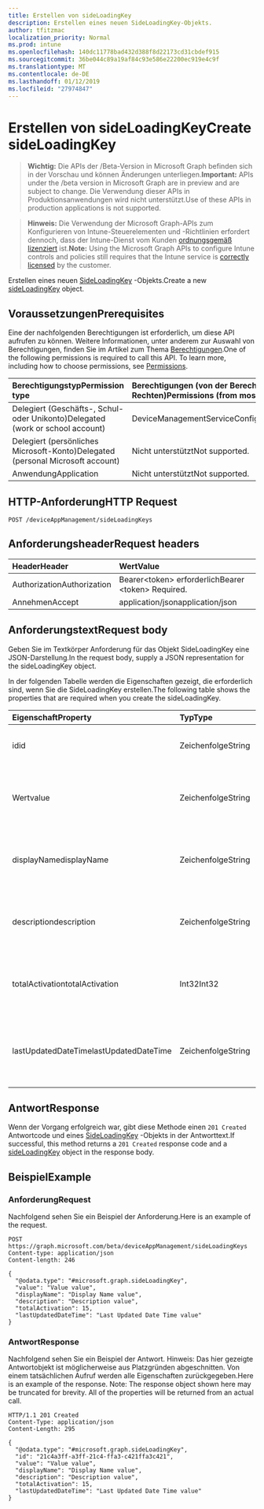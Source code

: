 ```yaml
---
title: Erstellen von sideLoadingKey
description: Erstellen eines neuen SideLoadingKey-Objekts.
author: tfitzmac
localization_priority: Normal
ms.prod: intune
ms.openlocfilehash: 140dc11778bad432d388f8d22173cd31cbdef915
ms.sourcegitcommit: 36be044c89a19af84c93e586e22200ec919e4c9f
ms.translationtype: MT
ms.contentlocale: de-DE
ms.lasthandoff: 01/12/2019
ms.locfileid: "27974847"
---
```

# <a name="create-sideloadingkey"></a><span data-ttu-id="b166f-103">Erstellen von sideLoadingKey</span><span class="sxs-lookup"><span data-stu-id="b166f-103">Create sideLoadingKey</span></span>

> <span data-ttu-id="b166f-104">**Wichtig:** Die APIs der /Beta-Version in Microsoft Graph befinden sich in der Vorschau und können Änderungen unterliegen.</span><span class="sxs-lookup"><span data-stu-id="b166f-104">**Important:** APIs under the /beta version in Microsoft Graph are in preview and are subject to change.</span></span> <span data-ttu-id="b166f-105">Die Verwendung dieser APIs in Produktionsanwendungen wird nicht unterstützt.</span><span class="sxs-lookup"><span data-stu-id="b166f-105">Use of these APIs in production applications is not supported.</span></span>

> <span data-ttu-id="b166f-106">**Hinweis:** Die Verwendung der Microsoft Graph-APIs zum Konfigurieren von Intune-Steuerelementen und -Richtlinien erfordert dennoch, dass der Intune-Dienst vom Kunden [ordnungsgemäß lizenziert](https://go.microsoft.com/fwlink/?linkid=839381) ist.</span><span class="sxs-lookup"><span data-stu-id="b166f-106">**Note:** Using the Microsoft Graph APIs to configure Intune controls and policies still requires that the Intune service is [correctly licensed](https://go.microsoft.com/fwlink/?linkid=839381) by the customer.</span></span>

<span data-ttu-id="b166f-107">Erstellen eines neuen [SideLoadingKey](../resources/intune-onboarding-sideloadingkey.md) -Objekts.</span><span class="sxs-lookup"><span data-stu-id="b166f-107">Create a new [sideLoadingKey](../resources/intune-onboarding-sideloadingkey.md) object.</span></span>
## <a name="prerequisites"></a><span data-ttu-id="b166f-108">Voraussetzungen</span><span class="sxs-lookup"><span data-stu-id="b166f-108">Prerequisites</span></span>
<span data-ttu-id="b166f-p102">Eine der nachfolgenden Berechtigungen ist erforderlich, um diese API aufrufen zu können. Weitere Informationen, unter anderem zur Auswahl von Berechtigungen, finden Sie im Artikel zum Thema [Berechtigungen](/graph/permissions-reference).</span><span class="sxs-lookup"><span data-stu-id="b166f-p102">One of the following permissions is required to call this API. To learn more, including how to choose permissions, see [Permissions](/graph/permissions-reference).</span></span>

|<span data-ttu-id="b166f-111">Berechtigungstyp</span><span class="sxs-lookup"><span data-stu-id="b166f-111">Permission type</span></span>|<span data-ttu-id="b166f-112">Berechtigungen (von der Berechtigung mit den meisten Rechten zu der mit den wenigsten Rechten)</span><span class="sxs-lookup"><span data-stu-id="b166f-112">Permissions (from most to least privileged)</span></span>|
|:---|:---|
|<span data-ttu-id="b166f-113">Delegiert (Geschäfts-, Schul- oder Unikonto)</span><span class="sxs-lookup"><span data-stu-id="b166f-113">Delegated (work or school account)</span></span>|<span data-ttu-id="b166f-114">DeviceManagementServiceConfig.ReadWrite.All</span><span class="sxs-lookup"><span data-stu-id="b166f-114">DeviceManagementServiceConfig.ReadWrite.All</span></span>|
|<span data-ttu-id="b166f-115">Delegiert (persönliches Microsoft-Konto)</span><span class="sxs-lookup"><span data-stu-id="b166f-115">Delegated (personal Microsoft account)</span></span>|<span data-ttu-id="b166f-116">Nicht unterstützt</span><span class="sxs-lookup"><span data-stu-id="b166f-116">Not supported.</span></span>|
|<span data-ttu-id="b166f-117">Anwendung</span><span class="sxs-lookup"><span data-stu-id="b166f-117">Application</span></span>|<span data-ttu-id="b166f-118">Nicht unterstützt</span><span class="sxs-lookup"><span data-stu-id="b166f-118">Not supported.</span></span>|

## <a name="http-request"></a><span data-ttu-id="b166f-119">HTTP-Anforderung</span><span class="sxs-lookup"><span data-stu-id="b166f-119">HTTP Request</span></span>
<!-- {
  "blockType": "ignored"
}
-->
``` http
POST /deviceAppManagement/sideLoadingKeys
```

## <a name="request-headers"></a><span data-ttu-id="b166f-120">Anforderungsheader</span><span class="sxs-lookup"><span data-stu-id="b166f-120">Request headers</span></span>
|<span data-ttu-id="b166f-121">Header</span><span class="sxs-lookup"><span data-stu-id="b166f-121">Header</span></span>|<span data-ttu-id="b166f-122">Wert</span><span class="sxs-lookup"><span data-stu-id="b166f-122">Value</span></span>|
|:---|:---|
|<span data-ttu-id="b166f-123">Authorization</span><span class="sxs-lookup"><span data-stu-id="b166f-123">Authorization</span></span>|<span data-ttu-id="b166f-124">Bearer&lt;token&gt; erforderlich</span><span class="sxs-lookup"><span data-stu-id="b166f-124">Bearer &lt;token&gt; Required.</span></span>|
|<span data-ttu-id="b166f-125">Annehmen</span><span class="sxs-lookup"><span data-stu-id="b166f-125">Accept</span></span>|<span data-ttu-id="b166f-126">application/json</span><span class="sxs-lookup"><span data-stu-id="b166f-126">application/json</span></span>|

## <a name="request-body"></a><span data-ttu-id="b166f-127">Anforderungstext</span><span class="sxs-lookup"><span data-stu-id="b166f-127">Request body</span></span>
<span data-ttu-id="b166f-128">Geben Sie im Textkörper Anforderung für das Objekt SideLoadingKey eine JSON-Darstellung.</span><span class="sxs-lookup"><span data-stu-id="b166f-128">In the request body, supply a JSON representation for the sideLoadingKey object.</span></span>

<span data-ttu-id="b166f-129">In der folgenden Tabelle werden die Eigenschaften gezeigt, die erforderlich sind, wenn Sie die SideLoadingKey erstellen.</span><span class="sxs-lookup"><span data-stu-id="b166f-129">The following table shows the properties that are required when you create the sideLoadingKey.</span></span>

|<span data-ttu-id="b166f-130">Eigenschaft</span><span class="sxs-lookup"><span data-stu-id="b166f-130">Property</span></span>|<span data-ttu-id="b166f-131">Typ</span><span class="sxs-lookup"><span data-stu-id="b166f-131">Type</span></span>|<span data-ttu-id="b166f-132">Beschreibung</span><span class="sxs-lookup"><span data-stu-id="b166f-132">Description</span></span>|
|:---|:---|:---|
|<span data-ttu-id="b166f-133">id</span><span class="sxs-lookup"><span data-stu-id="b166f-133">id</span></span>|<span data-ttu-id="b166f-134">Zeichenfolge</span><span class="sxs-lookup"><span data-stu-id="b166f-134">String</span></span>|<span data-ttu-id="b166f-135">Seite laden wichtige eindeutigen Bezeichner ab.</span><span class="sxs-lookup"><span data-stu-id="b166f-135">Side Loading Key Unique Id.</span></span>|
|<span data-ttu-id="b166f-136">Wert</span><span class="sxs-lookup"><span data-stu-id="b166f-136">value</span></span>|<span data-ttu-id="b166f-137">Zeichenfolge</span><span class="sxs-lookup"><span data-stu-id="b166f-137">String</span></span>|<span data-ttu-id="b166f-138">Seite Laden von Schlüssel-Wert ist es 5 x 5-Wert durch Hiphens getrennt.</span><span class="sxs-lookup"><span data-stu-id="b166f-138">Side Loading Key Value, it is 5x5 value, seperated by hiphens.</span></span>|
|<span data-ttu-id="b166f-139">displayName</span><span class="sxs-lookup"><span data-stu-id="b166f-139">displayName</span></span>|<span data-ttu-id="b166f-140">Zeichenfolge</span><span class="sxs-lookup"><span data-stu-id="b166f-140">String</span></span>|<span data-ttu-id="b166f-141">Seite laden Schlüsselname der ITPro Admins angezeigt.</span><span class="sxs-lookup"><span data-stu-id="b166f-141">Side Loading Key Name displayed to the ITPro Admins.</span></span>|
|<span data-ttu-id="b166f-142">description</span><span class="sxs-lookup"><span data-stu-id="b166f-142">description</span></span>|<span data-ttu-id="b166f-143">Zeichenfolge</span><span class="sxs-lookup"><span data-stu-id="b166f-143">String</span></span>|<span data-ttu-id="b166f-144">Seite laden Schlüssel Beschreibung der ITPro Admins angezeigt.</span><span class="sxs-lookup"><span data-stu-id="b166f-144">Side Loading Key description displayed to the ITPro Admins..</span></span>|
|<span data-ttu-id="b166f-145">totalActivation</span><span class="sxs-lookup"><span data-stu-id="b166f-145">totalActivation</span></span>|<span data-ttu-id="b166f-146">Int32</span><span class="sxs-lookup"><span data-stu-id="b166f-146">Int32</span></span>|<span data-ttu-id="b166f-147">Seite laden Key insgesamt Aktivierung der ITPro Admins angezeigt.</span><span class="sxs-lookup"><span data-stu-id="b166f-147">Side Loading Key Total Activation displayed to the ITPro Admins.</span></span>|
|<span data-ttu-id="b166f-148">lastUpdatedDateTime</span><span class="sxs-lookup"><span data-stu-id="b166f-148">lastUpdatedDateTime</span></span>|<span data-ttu-id="b166f-149">Zeichenfolge</span><span class="sxs-lookup"><span data-stu-id="b166f-149">String</span></span>|<span data-ttu-id="b166f-150">Seite laden Schlüssel aktualisiert Datum der letzten die ITPro Admins angezeigt.</span><span class="sxs-lookup"><span data-stu-id="b166f-150">Side Loading Key Last Updated Date displayed to the ITPro Admins.</span></span>|



## <a name="response"></a><span data-ttu-id="b166f-151">Antwort</span><span class="sxs-lookup"><span data-stu-id="b166f-151">Response</span></span>
<span data-ttu-id="b166f-152">Wenn der Vorgang erfolgreich war, gibt diese Methode einen `201 Created` Antwortcode und eines [SideLoadingKey](../resources/intune-onboarding-sideloadingkey.md) -Objekts in der Antworttext.</span><span class="sxs-lookup"><span data-stu-id="b166f-152">If successful, this method returns a `201 Created` response code and a [sideLoadingKey](../resources/intune-onboarding-sideloadingkey.md) object in the response body.</span></span>

## <a name="example"></a><span data-ttu-id="b166f-153">Beispiel</span><span class="sxs-lookup"><span data-stu-id="b166f-153">Example</span></span>
### <a name="request"></a><span data-ttu-id="b166f-154">Anforderung</span><span class="sxs-lookup"><span data-stu-id="b166f-154">Request</span></span>
<span data-ttu-id="b166f-155">Nachfolgend sehen Sie ein Beispiel der Anforderung.</span><span class="sxs-lookup"><span data-stu-id="b166f-155">Here is an example of the request.</span></span>
``` http
POST https://graph.microsoft.com/beta/deviceAppManagement/sideLoadingKeys
Content-type: application/json
Content-length: 246

{
  "@odata.type": "#microsoft.graph.sideLoadingKey",
  "value": "Value value",
  "displayName": "Display Name value",
  "description": "Description value",
  "totalActivation": 15,
  "lastUpdatedDateTime": "Last Updated Date Time value"
}
```

### <a name="response"></a><span data-ttu-id="b166f-156">Antwort</span><span class="sxs-lookup"><span data-stu-id="b166f-156">Response</span></span>
<span data-ttu-id="b166f-p103">Nachfolgend sehen Sie ein Beispiel der Antwort. Hinweis: Das hier gezeigte Antwortobjekt ist möglicherweise aus Platzgründen abgeschnitten. Von einem tatsächlichen Aufruf werden alle Eigenschaften zurückgegeben.</span><span class="sxs-lookup"><span data-stu-id="b166f-p103">Here is an example of the response. Note: The response object shown here may be truncated for brevity. All of the properties will be returned from an actual call.</span></span>
``` http
HTTP/1.1 201 Created
Content-Type: application/json
Content-Length: 295

{
  "@odata.type": "#microsoft.graph.sideLoadingKey",
  "id": "21c4a3ff-a3ff-21c4-ffa3-c421ffa3c421",
  "value": "Value value",
  "displayName": "Display Name value",
  "description": "Description value",
  "totalActivation": 15,
  "lastUpdatedDateTime": "Last Updated Date Time value"
}
```





